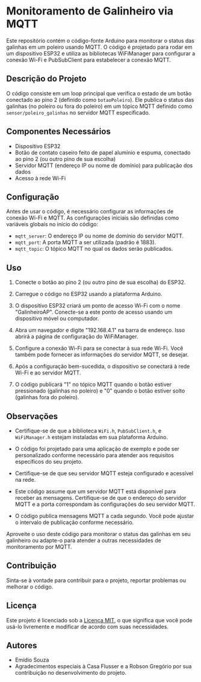 # Monitoramento de Galinheiro via MQTT

Este repositório contém o código-fonte Arduino para monitorar o status das galinhas em um poleiro usando MQTT. O código é projetado para rodar em um dispositivo ESP32 e utiliza as bibliotecas WiFiManager para configurar a conexão Wi-Fi e PubSubClient para estabelecer a conexão MQTT.

## Descrição do Projeto

O código consiste em um loop principal que verifica o estado de um botão conectado ao pino 2 (definido como `botaoPoleiro`). Ele publica o status das galinhas (no poleiro ou fora do poleiro) em um tópico MQTT definido como `sensor/poleiro_galinhas` no servidor MQTT especificado.

## Componentes Necessários

- Dispositivo ESP32
- Botão de contato caseiro feito de papel alumínio e espuma, conectado ao pino 2 (ou outro pino de sua escolha)
- Servidor MQTT (endereço IP ou nome de domínio) para publicação dos dados
- Acesso à rede Wi-Fi

## Configuração

Antes de usar o código, é necessário configurar as informações de conexão Wi-Fi e MQTT. As configurações iniciais são definidas como variáveis globais no início do código:

- `mqtt_server`: O endereço IP ou nome de domínio do servidor MQTT.
- `mqtt_port`: A porta MQTT a ser utilizada (padrão é 1883).
- `mqtt_topic`: O tópico MQTT no qual os dados serão publicados.

## Uso

1. Conecte o botão ao pino 2 (ou outro pino de sua escolha) do ESP32.

2. Carregue o código no ESP32 usando a plataforma Arduino.

3. O dispositivo ESP32 criará um ponto de acesso Wi-Fi com o nome "GalinheiroAP". Conecte-se a este ponto de acesso usando um dispositivo móvel ou computador.

4. Abra um navegador e digite "192.168.4.1" na barra de endereço. Isso abrirá a página de configuração do WiFiManager.

5. Configure a conexão Wi-Fi para se conectar à sua rede Wi-Fi. Você também pode fornecer as informações do servidor MQTT, se desejar.

6. Após a configuração bem-sucedida, o dispositivo se conectará à rede Wi-Fi e ao servidor MQTT.

7. O código publicará "1" no tópico MQTT quando o botão estiver pressionado (galinhas no poleiro) e "0" quando o botão estiver solto (galinhas fora do poleiro).

## Observações

- Certifique-se de que a biblioteca `WiFi.h`, `PubSubClient.h`, e `WiFiManager.h` estejam instaladas em sua plataforma Arduino.

- O código foi projetado para uma aplicação de exemplo e pode ser personalizado conforme necessário para atender aos requisitos específicos do seu projeto.

- Certifique-se de que seu servidor MQTT esteja configurado e acessível na rede.

- Este código assume que um servidor MQTT está disponível para receber as mensagens. Certifique-se de que o endereço do servidor MQTT e a porta correspondam às configurações do seu servidor MQTT.

- O código publica mensagens MQTT a cada segundo. Você pode ajustar o intervalo de publicação conforme necessário.

Aproveite o uso deste código para monitorar o status das galinhas em seu galinheiro ou adapte-o para atender a outras necessidades de monitoramento por MQTT.

## Contribuição

Sinta-se à vontade para contribuir para o projeto, reportar problemas ou melhorar o código.

## Licença

Este projeto é licenciado sob a [Licença MIT](LICENSE), o que significa que você pode usá-lo livremente e modificar de acordo com suas necessidades.

## Autores

- Emídio Souza
- Agradecimentos especiais à Casa Flusser e a Robson Gregório por sua contribuição no desenvolvimento do projeto.

